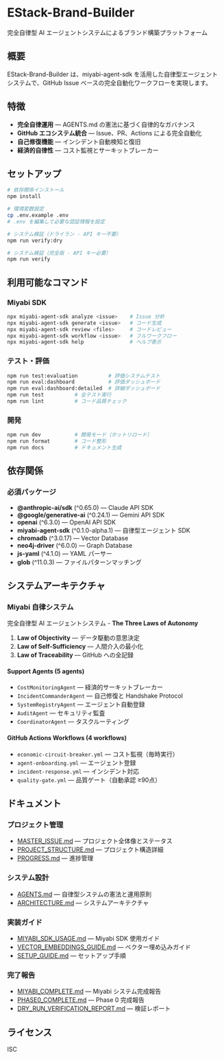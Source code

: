 # EStack-Brand-Builder

完全自律型 AI エージェントシステムによるブランド構築プラットフォーム

## 概要

EStack-Brand-Builder は、miyabi-agent-sdk を活用した自律型エージェントシステムで、GitHub Issue ベースの完全自動化ワークフローを実現します。

## 特徴

- **完全自律運用** — AGENTS.md の憲法に基づく自律的なガバナンス
- **GitHub エコシステム統合** — Issue、PR、Actions による完全自動化
- **自己修復機能** — インシデント自動検知と復旧
- **経済的自律性** — コスト監視とサーキットブレーカー

## セットアップ

```bash
# 依存関係インストール
npm install

# 環境変数設定
cp .env.example .env
# .env を編集して必要な認証情報を設定

# システム検証（ドライラン - API キー不要）
npm run verify:dry

# システム検証（完全版 - API キー必要）
npm run verify
```

## 利用可能なコマンド

### Miyabi SDK
```bash
npx miyabi-agent-sdk analyze <issue>    # Issue 分析
npx miyabi-agent-sdk generate <issue>   # コード生成
npx miyabi-agent-sdk review <files>     # コードレビュー
npx miyabi-agent-sdk workflow <issue>   # フルワークフロー
npx miyabi-agent-sdk help               # ヘルプ表示
```

### テスト・評価
```bash
npm run test:evaluation          # 評価システムテスト
npm run eval:dashboard           # 評価ダッシュボード
npm run eval:dashboard:detailed  # 詳細ダッシュボード
npm run test          # 全テスト実行
npm run lint          # コード品質チェック
```

### 開発
```bash
npm run dev           # 開発モード（ホットリロード）
npm run format        # コード整形
npm run docs          # ドキュメント生成
```

## 依存関係

### 必須パッケージ
- **@anthropic-ai/sdk** (^0.65.0) — Claude API SDK
- **@google/generative-ai** (^0.24.1) — Gemini API SDK
- **openai** (^6.3.0) — OpenAI API SDK
- **miyabi-agent-sdk** (^0.1.0-alpha.1) — 自律型エージェント SDK
- **chromadb** (^3.0.17) — Vector Database
- **neo4j-driver** (^6.0.0) — Graph Database
- **js-yaml** (^4.1.0) — YAML パーサー
- **glob** (^11.0.3) — ファイルパターンマッチング

## システムアーキテクチャ

### Miyabi 自律システム
完全自律型 AI エージェントシステム - **The Three Laws of Autonomy**

1. **Law of Objectivity** — データ駆動の意思決定
2. **Law of Self-Sufficiency** — 人間介入の最小化
3. **Law of Traceability** — GitHub への全記録

#### Support Agents (5 agents)
- `CostMonitoringAgent` — 経済的サーキットブレーカー
- `IncidentCommanderAgent` — 自己修復と Handshake Protocol
- `SystemRegistryAgent` — エージェント自動登録
- `AuditAgent` — セキュリティ監査
- `CoordinatorAgent` — タスクルーティング

#### GitHub Actions Workflows (4 workflows)
- `economic-circuit-breaker.yml` — コスト監視（毎時実行）
- `agent-onboarding.yml` — エージェント登録
- `incident-response.yml` — インシデント対応
- `quality-gate.yml` — 品質ゲート（自動承認 ≥90点）

## ドキュメント

### プロジェクト管理
- [MASTER_ISSUE.md](docs/MASTER_ISSUE.md) — プロジェクト全体像とステータス
- [PROJECT_STRUCTURE.md](PROJECT_STRUCTURE.md) — プロジェクト構造詳細
- [PROGRESS.md](docs/PROGRESS.md) — 進捗管理

### システム設計
- [AGENTS.md](docs/AGENTS.md) — 自律型システムの憲法と運用原則
- [ARCHITECTURE.md](docs/ARCHITECTURE.md) — システムアーキテクチャ

### 実装ガイド
- [MIYABI_SDK_USAGE.md](docs/MIYABI_SDK_USAGE.md) — Miyabi SDK 使用ガイド
- [VECTOR_EMBEDDINGS_GUIDE.md](docs/VECTOR_EMBEDDINGS_GUIDE.md) — ベクター埋め込みガイド
- [SETUP_GUIDE.md](docs/SETUP_GUIDE.md) — セットアップ手順

### 完了報告
- [MIYABI_COMPLETE.md](docs/MIYABI_COMPLETE.md) — Miyabi システム完成報告
- [PHASE0_COMPLETE.md](docs/PHASE0_COMPLETE.md) — Phase 0 完成報告
- [DRY_RUN_VERIFICATION_REPORT.md](docs/DRY_RUN_VERIFICATION_REPORT.md) — 検証レポート

## ライセンス

ISC
